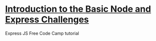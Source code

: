 # [Introduction to the Basic Node and Express Challenges](https://www.freecodecamp.org/learn/apis-and-microservices/basic-node-and-express/)

Express JS Free Code Camp tutorial

